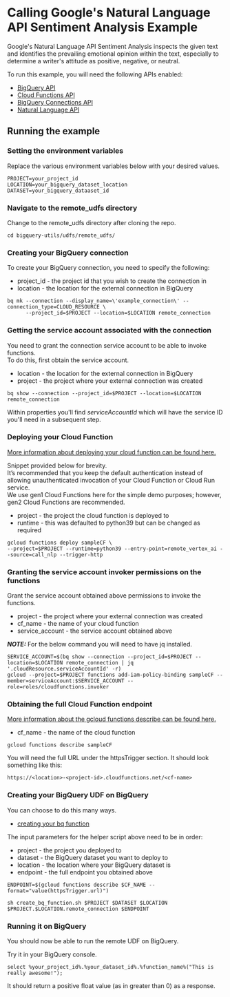 # Calling Google's Natural Language API Sentiment Analysis Example 

Google's Natural Language API Sentiment Analysis inspects the given text and identifies the prevailing emotional opinion within the text, especially to determine a writer's attitude as positive, negative, or neutral.  

To run this example, you will need the following APIs enabled:
* [BigQuery API](https://cloud.google.com/bigquery/docs)
* [Cloud Functions API](https://cloud.google.com/functions/docs)
* [BigQuery Connections API](https://cloud.google.com/bigquery/docs/working-with-connections#enable_the_connection_service)
* [Natural Language API](https://cloud.google.com/natural-language/docs/setup#api)

## Running the example

### Setting the environment variables 

Replace the various environment variables below with your desired values.
```
PROJECT=your_project_id
LOCATION=your_bigquery_dataset_location
DATASET=your_bigquery_dataaset_id
```

### Navigate to the remote_udfs directory
Change to the remote_udfs directory after cloning the repo. 
```
cd bigquery-utils/udfs/remote_udfs/ 
```

### Creating your BigQuery connection 

To create your BigQuery connection, you need to specify the following:
* project_id - the project id that you wish to create the connection in
* location - the location for the external connection in BigQuery

```
bq mk --connection --display_name=\'example_connection\' --connection_type=CLOUD_RESOURCE \
      --project_id=$PROJECT --location=$LOCATION remote_connection
```

### Getting the service account associated with the connection

You need to grant the connection service account to be able to invoke functions.  
To do this, first obtain the service account. 
* location - the location for the external connection in BigQuery
* project - the project where your external connection was created

```
bq show --connection --project_id=$PROJECT --location=$LOCATION remote_connection
```

Within properties you'll find *serviceAccountId* which will have the service ID you'll need in a subsequent step.

### Deploying your Cloud Function

[More information about deploying your cloud function can be found here.](https://cloud.google.com/functions/docs/deploy)

Snippet provided below for brevity.  
It’s recommended that you keep the default authentication instead of allowing unauthenticated invocation of your Cloud Function or Cloud Run service.  
We use gen1 Cloud Functions here for the simple demo purposes; however, gen2 Cloud Functions are recommended. 

* project - the project the cloud function is deployed to 
* runtime - this was defaulted to python39 but can be changed as required 
```
gcloud functions deploy sampleCF \
--project=$PROJECT --runtime=python39 --entry-point=remote_vertex_ai --source=call_nlp --trigger-http
```

### Granting the service account invoker permissions on the functions

Grant the service account obtained above permissions to invoke the functions.
* project - the project where your external connection was created
* cf_name - the name of your cloud function 
* service_account - the service account obtained above

**_NOTE:_** For the below command you will need to have jq installed. 

```
SERVICE_ACCOUNT=$(bq show --connection --project_id=$PROJECT --location=$LOCATION remote_connection | jq '.cloudResource.serviceAccountId' -r)
gcloud --project=$PROJECT functions add-iam-policy-binding sampleCF --member=serviceAccount:$SERVICE_ACCOUNT --role=roles/cloudfunctions.invoker
```

### Obtaining the full Cloud Function endpoint

[More information about the gcloud functions describe can be found here.](https://cloud.google.com/sdk/gcloud/reference/functions/describe)
* cf_name - the name of the cloud function
```
gcloud functions describe sampleCF
```

You will need the full URL under the httpsTrigger section.
It should look something like this:
```
https://<location>-<project-id>.cloudfunctions.net/<cf-name>
```

### Creating your BigQuery UDF on BigQuery

You can choose to do this many ways.  
* [creating your bq function](/remote_udfs/nlp/create_bq_function.sh) 

The input parameters for the helper script above need to be in order:
* project - the project you deployed to 
* dataset - the BigQuery dataset you want to deploy to 
* location - the location where your BigQuery dataset is
* endpoint - the full endpoint you obtained above

```
ENDPOINT=$(gcloud functions describe $CF_NAME --format="value(httpsTrigger.url)")

sh create_bq_function.sh $PROJECT $DATASET $LOCATION $PROJECT.$LOCATION.remote_connection $ENDPOINT
```

### Running it on BigQuery
You should now be able to run the remote UDF on BigQuery.

Try it in your BigQuery console. 
```
select %your_project_id%.%your_dataset_id%.%function_name%("This is really awesome!");
```

It should return a positive float value (as in greater than 0) as a response.

